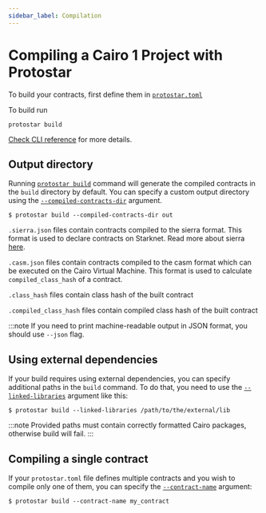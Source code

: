 ```yaml
---
sidebar_label: Compilation
---
```


# Compiling a Cairo 1 Project with Protostar

To build your contracts, first define them in [`protostar.toml`](../05-protostar-toml.md#contracts-section)

To build run

```shell title="build"
protostar build
```

[Check CLI reference](../../cli-reference.md#build) for more details.

## Output directory

Running [`protostar build`](../../cli-reference.md#build) command will generate the compiled contracts in
the `build` directory by default.
You can specify a custom output directory using
the [`--compiled-contracts-dir`](../../cli-reference#compiled-contracts-dir-pathbuild-1) argument.

```shell title="Example"
$ protostar build --compiled-contracts-dir out
```

`.sierra.json` files contain contracts compiled to the sierra format. This format is used to declare contracts on
Starknet.
Read more about
sierra [here](https://docs.starknet.io/documentation/architecture_and_concepts/Contracts/cairo-1-and-sierra).

`.casm.json` files contain contracts compiled to the casm format which can be executed on the Cairo Virtual Machine. This
format is used to calculate `compiled_class_hash` of a contract.

`.class_hash` files contain class hash of the built contract

`.compiled_class_hash` files contain compiled class hash of the built contract

:::note
If you need to print machine-readable output in JSON format, you should use `--json` flag.

## Using external dependencies

If your build requires using external dependencies, you can specify additional paths in the `build` command. To
do that, you need to use the [`--linked-libraries`](../../cli-reference.md#linked-libraries-path) argument like this:

```
$ protostar build --linked-libraries /path/to/the/external/lib
```

:::note
Provided paths must contain correctly formatted Cairo packages, otherwise build will fail.
:::

## Compiling a single contract

If your `protostar.toml` file defines multiple contracts and you wish to compile only one of them, you can specify
the [`--contract-name`](../../cli-reference.md#--contract-name-string-1) argument:

```
$ protostar build --contract-name my_contract
```
